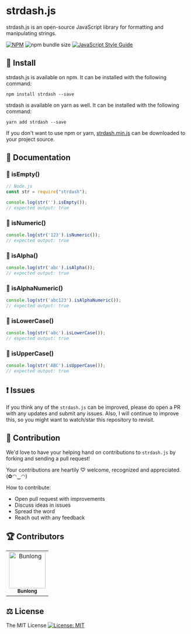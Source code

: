 # strdash.js

strdash.js is an open-source JavaScript library for formatting and manipulating strings.

[![NPM](https://img.shields.io/npm/v/strdash.svg)](https://www.npmjs.com/package/strdash) ![npm bundle size](https://img.shields.io/bundlephobia/min/strdash) [![JavaScript Style Guide](https://img.shields.io/badge/code_style-standard-brightgreen.svg)](https://standardjs.com)

## 🔧 Install

strdash.js is available on npm. It can be installed with the following command:

```
npm install strdash --save
```

strdash is available on yarn as well. It can be installed with the following command:

```
yarn add strdash --save
```

If you don't want to use npm or yarn, [strdash.min.js](https://unpkg.com/strdash.js@0.1.0/strdash.min.js) can be downloaded to your project source.

## 📖 Documentation

### 🎀 isEmpty()

```js
// Node.js
const str = require("strdash");

console.log(str('').isEmpty());
// expected output: true
```

### 🎀 isNumeric()

```js
console.log(str('123').isNumeric());
// expected output: true
```

### 🎀 isAlpha()

```js
console.log(str('abc').isAlpha());
// expected output: true
```

### 🎀 isAlphaNumeric()

```js
console.log(str('abc123').isAlphaNumeric());
// expected output: true
```

### 🎀 isLowerCase()

```js
console.log(str('abc').isLowerCase());
// expected output: true
```

### 🎀 isUpperCase()

```js
console.log(str('ABC').isUpperCase());
// expected output: true
```

## ❗ Issues

If you think any of the `strdash.js` can be improved, please do open a PR with any updates and submit any issues. Also, I will continue to improve this, so you might want to watch/star this repository to revisit.

## 💪 Contribution

We'd love to have your helping hand on contributions to `strdash.js` by forking and sending a pull request!

Your contributions are heartily ♡ welcome, recognized and appreciated. (✿◠‿◠)

How to contribute:

- Open pull request with improvements
- Discuss ideas in issues
- Spread the word
- Reach out with any feedback

## 🏆 Contributors

<table>
  <tr>
    <td align="center">
      <a href="https://github.com/Bunlong">
        <img src="https://avatars0.githubusercontent.com/u/1308397?s=400&u=945dc6b97571e2b98b659d34b1c81ae2514046bf&v=4" width="100" alt="Bunlong" />
        <br />
        <sub>
          <b>Bunlong</b>
        </sub>
      </a>
    </td>
  </tr>
</table>

## ⚖️ License

The MIT License [![License: MIT](https://img.shields.io/badge/License-MIT-yellow.svg)](https://opensource.org/licenses/MIT)
